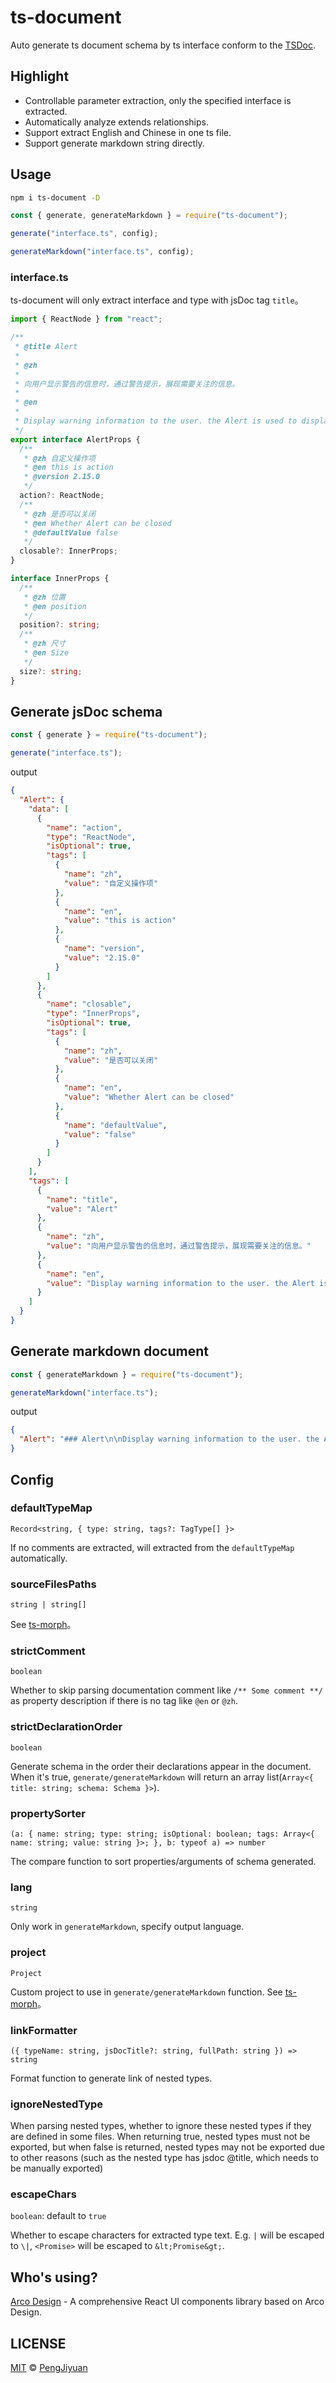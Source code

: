 # ts-document

Auto generate ts document schema by ts interface conform to the [TSDoc](https://tsdoc.org/).

## Highlight

- Controllable parameter extraction, only the specified interface is extracted.
- Automatically analyze extends relationships.
- Support extract English and Chinese in one ts file.
- Support generate markdown string directly.

## Usage

```bash
npm i ts-document -D
```

```js
const { generate, generateMarkdown } = require("ts-document");

generate("interface.ts", config);

generateMarkdown("interface.ts", config);
```

### interface.ts

ts-document will only extract interface and type with jsDoc tag `title`。

```ts
import { ReactNode } from "react";

/**
 * @title Alert
 *
 * @zh
 *
 * 向用户显示警告的信息时，通过警告提示，展现需要关注的信息。
 *
 * @en
 *
 * Display warning information to the user. the Alert is used to display the information that needs attention.
 */
export interface AlertProps {
  /**
   * @zh 自定义操作项
   * @en this is action
   * @version 2.15.0
   */
  action?: ReactNode;
  /**
   * @zh 是否可以关闭
   * @en Whether Alert can be closed
   * @defaultValue false
   */
  closable?: InnerProps;
}

interface InnerProps {
  /**
   * @zh 位置
   * @en position
   */
  position?: string;
  /**
   * @zh 尺寸
   * @en Size
   */
  size?: string;
}
```

## Generate jsDoc schema

```js
const { generate } = require("ts-document");

generate("interface.ts");
```

output

```json
{
  "Alert": {
    "data": [
      {
        "name": "action",
        "type": "ReactNode",
        "isOptional": true,
        "tags": [
          {
            "name": "zh",
            "value": "自定义操作项"
          },
          {
            "name": "en",
            "value": "this is action"
          },
          {
            "name": "version",
            "value": "2.15.0"
          }
        ]
      },
      {
        "name": "closable",
        "type": "InnerProps",
        "isOptional": true,
        "tags": [
          {
            "name": "zh",
            "value": "是否可以关闭"
          },
          {
            "name": "en",
            "value": "Whether Alert can be closed"
          },
          {
            "name": "defaultValue",
            "value": "false"
          }
        ]
      }
    ],
    "tags": [
      {
        "name": "title",
        "value": "Alert"
      },
      {
        "name": "zh",
        "value": "向用户显示警告的信息时，通过警告提示，展现需要关注的信息。"
      },
      {
        "name": "en",
        "value": "Display warning information to the user. the Alert is used to display the information that needs attention."
      }
    ]
  }
}
```

## Generate markdown document

```js
const { generateMarkdown } = require("ts-document");

generateMarkdown("interface.ts");
```

output

```json
{
  "Alert": "### Alert\n\nDisplay warning information to the user. the Alert is used to display the information that needs attention.\n\n|Property|Description|Type|DefaultValue|Version|\n|---|---|---|---|---|\n|action|this is action|`ReactNode`|`-`|2.15.0|\n|closable|Whether Alert can be closed|`InnerProps`|`false`|-|"
}
```

## Config

### defaultTypeMap

`Record<string, { type: string, tags?: TagType[] }>`

If no comments are extracted, will extracted from the `defaultTypeMap` automatically.

### sourceFilesPaths

`string | string[]`

See [ts-morph](https://ts-morph.com/setup/adding-source-files)。

### strictComment

`boolean`

Whether to skip parsing documentation comment like `/** Some comment **/` as property description if there is no tag like `@en` or `@zh`.

### strictDeclarationOrder

`boolean`

Generate schema in the order their declarations appear in the document. When it's true, `generate/generateMarkdown` will return an array list(`Array<{ title: string; schema: Schema }>`).

### propertySorter

`(a: { name: string; type: string; isOptional: boolean; tags: Array<{ name: string; value: string }>; }, b: typeof a) => number`

The compare function to sort properties/arguments of schema generated.

### lang

`string`

Only work in `generateMarkdown`, specify output language.

### project

`Project`

Custom project to use in `generate/generateMarkdown` function. See [ts-morph](https://ts-morph.com/setup/)。

### linkFormatter

`({ typeName: string, jsDocTitle?: string, fullPath: string }) => string`

Format function to generate link of nested types.

### ignoreNestedType

When parsing nested types, whether to ignore these nested types if they are defined in some files.
When returning true, nested types must not be exported, but when false is returned,
nested types may not be exported due to other reasons (such as the nested type has jsdoc @title, which needs to be manually exported)

### escapeChars

`boolean`: default to `true`

Whether to escape characters for extracted type text. E.g. `|` will be escaped to `\|`, `<Promise>` will be escaped to `&lt;Promise&gt;`.

## Who's using? 

[Arco Design](https://github.com/arco-design/arco-design) - A comprehensive React UI components library based on Arco Design.

## LICENSE

[MIT](./LICENSE) © [PengJiyuan](https://github.com/PengJiyuan)

